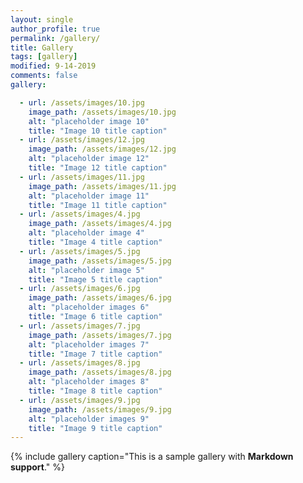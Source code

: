 ```yaml
---
layout: single
author_profile: true
permalink: /gallery/
title: Gallery
tags: [gallery]
modified: 9-14-2019
comments: false
gallery:

  - url: /assets/images/10.jpg
    image_path: /assets/images/10.jpg
    alt: "placeholder image 10"
    title: "Image 10 title caption"
  - url: /assets/images/12.jpg
    image_path: /assets/images/12.jpg
    alt: "placeholder image 12"
    title: "Image 12 title caption"
  - url: /assets/images/11.jpg
    image_path: /assets/images/11.jpg
    alt: "placeholder image 11"
    title: "Image 11 title caption"  
  - url: /assets/images/4.jpg
    image_path: /assets/images/4.jpg
    alt: "placeholder image 4"
    title: "Image 4 title caption"
  - url: /assets/images/5.jpg
    image_path: /assets/images/5.jpg
    alt: "placeholder image 5"
    title: "Image 5 title caption"
  - url: /assets/images/6.jpg
    image_path: /assets/images/6.jpg
    alt: "placeholder images 6"
    title: "Image 6 title caption"
  - url: /assets/images/7.jpg
    image_path: /assets/images/7.jpg
    alt: "placeholder images 7"
    title: "Image 7 title caption"    
  - url: /assets/images/8.jpg
    image_path: /assets/images/8.jpg
    alt: "placeholder images 8"
    title: "Image 8 title caption"
  - url: /assets/images/9.jpg
    image_path: /assets/images/9.jpg
    alt: "placeholder images 9"
    title: "Image 9 title caption"
---
```


{% include gallery caption="This is a sample gallery with **Markdown support**." %}

